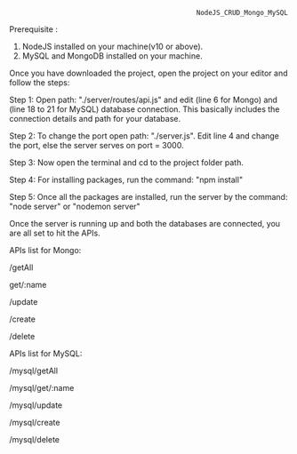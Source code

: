                                                    NodeJS_CRUD_Mongo_MySQL
Prerequisite :
1. NodeJS installed on your machine(v10 or above).
2. MySQL and MongoDB installed on your machine.

Once you have downloaded the project, open the project on your editor and follow the steps:

Step 1:
Open path: "./server/routes/api.js" and edit (line 6 for Mongo) and (line 18 to 21 for MySQL) database connection. This basically includes the connection details and path for your database.

Step 2:
To change the port open path: "./server.js". Edit line 4 and change the port, else the server serves on port = 3000.

Step 3:
Now open the terminal and cd to the project folder path.

Step 4:
For installing packages, run the command: "npm install"

Step 5:
Once all the packages are installed, run the server by the command: "node server" or "nodemon server"

Once the server is running up and both the databases are connected, you are all set to hit the APIs.


APIs list for Mongo:

/getAll

get/:name

/update

/create

/delete



APIs list for MySQL:

/mysql/getAll

/mysql/get/:name

/mysql/update

/mysql/create

/mysql/delete
